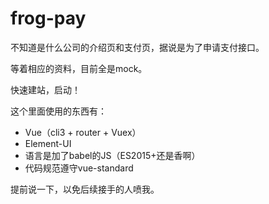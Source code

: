# frog-pay

不知道是什么公司的介绍页和支付页，据说是为了申请支付接口。

等着相应的资料，目前全是mock。

快速建站，启动！

这个里面使用的东西有：

- Vue（cli3 + router + Vuex）
- Element-UI
- 语言是加了babel的JS（ES2015+还是香啊）
- 代码规范遵守vue-standard

提前说一下，以免后续接手的人喷我。
